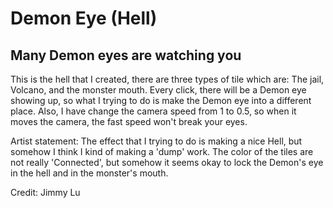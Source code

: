 # Demon Eye (Hell)
## Many Demon eyes are watching you

This is the hell that I created, there are three types of tile
which are: The jail, Volcano, and the monster mouth.
Every click, there will be a Demon eye showing up, so what I trying
to do is make the Demon eye into a different place. 
Also, I have change the camera speed from 1 to 0.5, 
so when it moves the camera, the fast speed won't break your eyes.



Artist statement: The effect that I trying to do is making a nice Hell, but
somehow I think I kind of making a 'dump' work. The color of the tiles are 
not really 'Connected', but somehow it seems okay to lock the Demon's eye in the hell
and in the monster's mouth. 

Credit: Jimmy Lu

